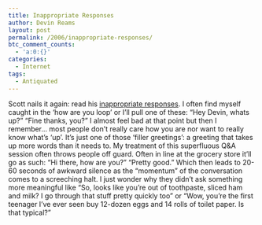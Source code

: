 ```yaml
---
title: Inappropriate Responses
author: Devin Reams
layout: post
permalink: /2006/inappropriate-responses/
btc_comment_counts:
  - 'a:0:{}'
categories:
  - Internet
tags:
  - Antiquated
---
```

Scott nails it again: read his [inappropriate responses][1]. I often find myself caught in the &#8216;how are you loop&#8217; or I&#8217;ll pull one of these: &#8220;Hey Devin, whats up?&#8221; &#8220;Fine thanks, you?&#8221; I almost feel bad at that point but then I remember&#8230; most people don&#8217;t really care how you are nor want to really know what&#8217;s &#8216;up&#8217;. It&#8217;s just one of those &#8216;filler greetings&#8217;: a greeting that takes up more words than it needs to. My treatment of this superfluous Q&#038;A session often throws people off guard. Often in line at the grocery store it&#8217;ll go as such: &#8220;Hi there, how are you?&#8221; &#8220;Pretty good.&#8221; Which then leads to 20-60 seconds of awkward silence as the &#8220;momentum&#8221; of the conversation comes to a screeching halt. I just wonder why they didn&#8217;t ask something more meaningful like &#8220;So, looks like you&#8217;re out of toothpaste, sliced ham and milk? I go through that stuff pretty quickly too&#8221; or &#8220;Wow, you&#8217;re the first teenager I&#8217;ve ever seen buy 12-dozen eggs and 14 rolls of toilet paper. Is that typical?&#8221;

 [1]: http://dilbertblog.typepad.com/the_dilbert_blog/2006/01/inappropriate_r.html